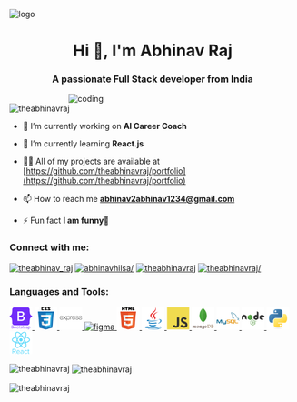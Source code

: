 ![logo]([https://github.com/theabhinavraj/Abhinav/blob/main/Black%20Minimalist%20Linkedin%20Banner.png](https://github.com/theabhinavraj/theabhinavraj/blob/main/Black%20Minimalist%20Linkedin%20Banner.png))
<h1 align="center">Hi 👋, I'm Abhinav Raj</h1>
<h3 align="center">A passionate Full Stack developer from India</h3>

<img align="right" alt="coding" width="400" src="https://camo.githubusercontent.com/4d9f5ecceb711eec6e2018f38a5677dc657c9738d4a65ba3b928c41c0a45b439/68747470733a2f2f6d69726f2e6d656469756d2e636f6d2f6d61782f313336302f302a37513379765349765f7430696f4a2d5a2e676966">

<p align="left"> <img src="https://komarev.com/ghpvc/?username=theabhinavraj&label=Profile%20views&color=0e75b6&style=flat" alt="theabhinavraj" /> </p>

- 🔭 I’m currently working on **AI Career Coach**

- 🌱 I’m currently learning **React.js**

- 👨‍💻 All of my projects are available at [https://github.com/theabhinavraj/portfolio](https://github.com/theabhinavraj/portfolio)

- 📫 How to reach me **abhinav2abhinav1234@gmail.com**

- ⚡ Fun fact **I am funny🤪**

<h3 align="left">Connect with me:</h3>
<p align="left">
<a href="https://twitter.com/theabhinav_raj" target="blank"><img align="center" src="https://raw.githubusercontent.com/rahuldkjain/github-profile-readme-generator/master/src/images/icons/Social/twitter.svg" alt="theabhinav_raj" height="30" width="40" /></a>
<a href="https://fb.com/abhinavhilsa/" target="blank"><img align="center" src="https://raw.githubusercontent.com/rahuldkjain/github-profile-readme-generator/master/src/images/icons/Social/facebook.svg" alt="abhinavhilsa/" height="30" width="40" /></a>
<a href="https://instagram.com/theabhinavraj" target="blank"><img align="center" src="https://raw.githubusercontent.com/rahuldkjain/github-profile-readme-generator/master/src/images/icons/Social/instagram.svg" alt="theabhinavraj" height="30" width="40" /></a>
<a href="https://www.leetcode.com/theabhinavraj/" target="blank"><img align="center" src="https://raw.githubusercontent.com/rahuldkjain/github-profile-readme-generator/master/src/images/icons/Social/leet-code.svg" alt="theabhinavraj/" height="30" width="40" /></a>
</p>

<h3 align="left">Languages and Tools:</h3>
<p align="left"> <a href="https://getbootstrap.com" target="_blank" rel="noreferrer"> <img src="https://raw.githubusercontent.com/devicons/devicon/master/icons/bootstrap/bootstrap-plain-wordmark.svg" alt="bootstrap" width="40" height="40"/> </a> <a href="https://www.w3schools.com/css/" target="_blank" rel="noreferrer"> <img src="https://raw.githubusercontent.com/devicons/devicon/master/icons/css3/css3-original-wordmark.svg" alt="css3" width="40" height="40"/> </a> <a href="https://expressjs.com" target="_blank" rel="noreferrer"> <img src="https://raw.githubusercontent.com/devicons/devicon/master/icons/express/express-original-wordmark.svg" alt="express" width="40" height="40"/> </a> <a href="https://www.figma.com/" target="_blank" rel="noreferrer"> <img src="https://www.vectorlogo.zone/logos/figma/figma-icon.svg" alt="figma" width="40" height="40"/> </a> <a href="https://www.w3.org/html/" target="_blank" rel="noreferrer"> <img src="https://raw.githubusercontent.com/devicons/devicon/master/icons/html5/html5-original-wordmark.svg" alt="html5" width="40" height="40"/> </a> <a href="https://www.java.com" target="_blank" rel="noreferrer"> <img src="https://raw.githubusercontent.com/devicons/devicon/master/icons/java/java-original.svg" alt="java" width="40" height="40"/> </a> <a href="https://developer.mozilla.org/en-US/docs/Web/JavaScript" target="_blank" rel="noreferrer"> <img src="https://raw.githubusercontent.com/devicons/devicon/master/icons/javascript/javascript-original.svg" alt="javascript" width="40" height="40"/> </a> <a href="https://www.mongodb.com/" target="_blank" rel="noreferrer"> <img src="https://raw.githubusercontent.com/devicons/devicon/master/icons/mongodb/mongodb-original-wordmark.svg" alt="mongodb" width="40" height="40"/> </a> <a href="https://www.mysql.com/" target="_blank" rel="noreferrer"> <img src="https://raw.githubusercontent.com/devicons/devicon/master/icons/mysql/mysql-original-wordmark.svg" alt="mysql" width="40" height="40"/> </a> <a href="https://nodejs.org" target="_blank" rel="noreferrer"> <img src="https://raw.githubusercontent.com/devicons/devicon/master/icons/nodejs/nodejs-original-wordmark.svg" alt="nodejs" width="40" height="40"/> </a> <a href="https://www.python.org" target="_blank" rel="noreferrer"> <img src="https://raw.githubusercontent.com/devicons/devicon/master/icons/python/python-original.svg" alt="python" width="40" height="40"/> </a> <a href="https://reactjs.org/" target="_blank" rel="noreferrer"> <img src="https://raw.githubusercontent.com/devicons/devicon/master/icons/react/react-original-wordmark.svg" alt="react" width="40" height="40"/> </a> </p>

<p><img align="left" src="https://github-readme-stats.vercel.app/api/top-langs?username=theabhinavraj&show_icons=true&locale=en&layout=compact" alt="theabhinavraj" /></p>

<p>&nbsp;<img align="center" src="https://github-readme-stats.vercel.app/api?username=theabhinavraj&show_icons=true&locale=en" alt="theabhinavraj" /></p>

<p><img align="center" src="https://github-readme-streak-stats.herokuapp.com/?user=theabhinavraj&" alt="theabhinavraj" /></p>
